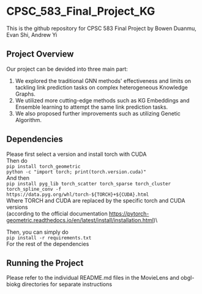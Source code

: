 # CPSC_583_Final_Project_KG
This is the github repository for CPSC 583 Final Project by Bowen Duanmu, Evan Shi, Andrew Yi

## Project Overview
Our project can be devided into three main part:

1. We explored the traditional GNN methods' effectiveness and limits on tackling link prediction tasks on complex heterogeneous Knowledge Graphs.  
2. We utilized more cutting-edge methods such as KG Embeddings and Ensemble learning to attempt the same link prediction tasks. 
3. We also proposed further improvements such as utilizing Genetic Algorithm.

## Dependencies
Please first select a version and install torch with CUDA\
Then do\
`pip install torch_geometric`\
`python -c "import torch; print(torch.version.cuda)"`\
And then\
`pip install pyg_lib torch_scatter torch_sparse torch_cluster torch_spline_conv -f https://data.pyg.org/whl/torch-${TORCH}+${CUDA}.html`\
Where TORCH and CUDA are replaced by the specific torch and CUDA versions\
(according to the official documentation https://pytorch-geometric.readthedocs.io/en/latest/install/installation.html)\

Then, you can simply do\
`pip install -r requirements.txt`\
For the rest of the dependencies

## Running the Project
Please refer to the individual README.md files in the MovieLens and obgl-biokg directories for separate instructions

